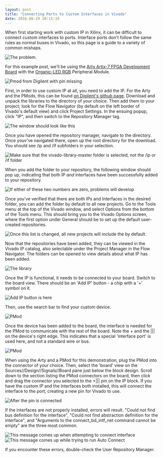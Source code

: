 ```yaml
---
layout: post
title: "Connecting Ports to Custom Interfaces in Vivado"
date: 2016-06-29 20:15:19
---
```

When first starting work with custom IP in Xilinx, it can be difficult to connect custom interfaces to ports. Interface ports don't follow the same rules as normal buses in Vivado, so this page is a guide to a variety of common mishaps. 

![The problem.](https://github.com/wanderso/wanderso.github.io/blob/master/blog/images/2016-06-15_problem_in_block_design.png)

For this example post, we'll be using the [Arty Artix-7 FPGA Development Board](http://www.digikey.com/catalog/en/partgroup/arty-artix-7-fpga-development-board/57656?WT.srch=1&gclid=CJzEjPqVrc0CFcdhfgodGH8IQA) with the [Organic-LED RGB](http://store.digilentinc.com/pmodoledrgb-96-x-64-rgb-oled-display-with-16-bit-color-resolution/) *P*eripheral *Mod*ule.

![Pmod from Digilent with pin missing](https://github.com/wanderso/wanderso.github.io/blob/master/blog/images/2016-06-15_no_pin.png)

First, in order to use custom IP at all, you need to add the IP. For the Arty and the PMods, this can be found [on Digilent's github page](https://github.com/Digilent/vivado-library). Download and unpack the libraries to the directory of your choice. Then add them to your project; look for the Flow Navigator (by default on the left border of Vivado's default view) and click Project Settings. In the ensuing popup, click "IP", and then switch to the Repository Manager tag.

![The window should look like this](https://github.com/wanderso/wanderso.github.io/blob/master/blog/images/2016-06-17_Navigation_guide.png)

Once you have opened the repository manager, navigate to the directory. Once youv've navigated there, open up the root directory for the download. You should see /ip and /if subfolders in your selection.

![Make sure that the vivado-library-master folder is selected, not the /ip or /if folder](https://github.com/wanderso/wanderso.github.io/blob/master/blog/images/2016-06-17_if_ip_subdir.png)

When you add the folder to your repository, the following window should pop up, indicating that both IP *and* interfaces have been successfully added to your repository. 

![If either of these two numbers are zero, problems will develop](https://github.com/wanderso/wanderso.github.io/blob/master/blog/images/2016-06-15_vivado_library_IPs_and_interfaces.png)

Once you've verified that there are both IPs and Interfaces in the desired folder, you can add the folder by default to all new projects. Go to the Tools menu at the top of the Vivado window, and select Options from the bottom of the Tools menu. This should bring you to the Vivado Options screen, where the first option under General should be to set up the default user-created repositories. 

![Once this list is changed, all new projects will include the by default.](https://github.com/wanderso/wanderso.github.io/blob/master/blog/images/2016-06-18_Vivado_Default_IP_Repo.png)

Now that the repositories have been added, they can be viewed in the Vivado IP catalog, also selectable under the Project Manager in the Flow Navigator. The folders can be opened to view details about what IP has been added.

![The library](https://github.com/wanderso/wanderso.github.io/blob/master/blog/images/2016-06-18_Vivado_IP_Library_Open.png)

Once the IP is functional, it needs to be connected to your board. Switch to the board view. There should be an 'Add IP' button - a chip with a '+' symbol on it. 

![Add IP button is here](https://github.com/wanderso/wanderso.github.io/blob/master/blog/images/2016-06-18_Add_IP.png)

Then, use the search bar to find your custom device. 

![PMod](https://github.com/wanderso/wanderso.github.io/blob/master/blog/images/2016-06-18_Add_PMOD.png)

Once the device has been added to the board, the interface is needed for the PMod to communicate with the rest of the board. Note the + and the ||| on the device's right edge. This indicates that a special 'interface port' is used here, and not a standard wire or bus. 

![PMod](https://github.com/wanderso/wanderso.github.io/blob/master/blog/images/2016-06-15_no_pin.png)

When using the Arty and a PMod for this demonstration, plug the PMod into the connector of your choice. Then, select the 'board' view on the Sources//Design//Signals//Board pane just below the block design. Scroll down to the section listing the PMod connectors on the board, then click and drag the connector you selected to the +||| pin on the IP block. If you have the custom IP and the Interfaces both installed, this will connect the interface to the port, creating a new pin for Vivado to use.

![After the pin is connected](https://github.com/wanderso/wanderso.github.io/blob/master/blog/images/20160615_when_pin_connected.png)

If the interfaces are not properly installed, errors will result. "Could not find bus definition for the interface", "Could not find abstraction definition for the interface", and "Arguments to the connect_bd_intf_net command cannot be empty" are the three most common.

![This message comes up when attempting to connect interface](https://github.com/wanderso/wanderso.github.io/blob/master/blog/images/2016-06-15_problem_in_block_design.png) 
![This message comes up while trying to run Auto Connect](https://github.com/wanderso/wanderso.github.io/blob/master/blog/images/2016-06-15_connect_db_intf_net.png)

If you encounter these errors, double-check the User Repository Manager.

